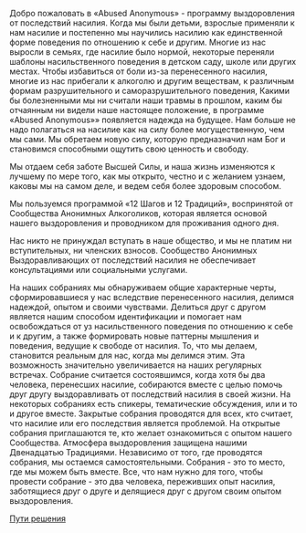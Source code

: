 Добро пожаловать в «Abused Anonymous» - программу выздоровления от последствий насилия. Когда мы были детьми, взрослые применяли к нам насилие и постепенно мы научились насилию как единственной форме поведения по отношению к себе и другим. Многие из нас выросли в семьях, где насилие было нормой, некоторые переняли шаблоны насильственного поведения в детском саду, школе или других местах. Чтобы избавиться от боли из-за перенесенного насилия, многие из нас прибегали к алкоголю и другим веществам, к различным формам разрушительного и саморазрушительного поведения, Какими бы болезненными мы ни считали наши травмы в прошлом, каким бы отчаянным ни видели наше настоящее положение, в программе «Abused Anonymous»» появляется надежда на будущее. Нам больше не надо полагаться на насилие как на силу более могущественную, чем мы сами. Мы обретаем новую силу, которую предназначил нам Бог и становимся способными ощутить свою ценность и свободу.

Мы отдаем себя заботе Высшей Силы, и наша жизнь изменяются к лучшему по мере того, как мы открыто, честно и с желанием узнаем, каковы мы на самом деле, и ведем себя более здоровым способом.

Мы пользуемся программой «12 Шагов и 12 Традиций», воспринятой от Сообщества Анонимных Алкоголиков, которая является основой нашего выздоровления и проводником для проживания одного дня.

Нас никто не принуждал вступать в наше общество, и мы не платим ни вступительных, ни членских взносов. Сообщество Анонимных Выздоравливающих от последствий насилия не обеспечивает консультациями или социальными услугами.

На наших собраниях мы обнаруживаем общие характерные черты, сформировавшиеся у нас вследствие перенесенного насилия, делимся надеждой, опытом и своими чувствами. Делиться друг с другом является нашим способом идентификации и помогает нам освобождаться от уз насильственного поведения по отношению к себе и к другим, а также формировать новые паттерны мышления и поведения, ведущие к свободе от насилия. То, что мы делаем, становится реальным для нас, когда мы делимся этим. Эта возможность значительно увеличивается на наших регулярных встречах. Собрание считается состоявшимся, когда хотя бы два человека, перенесших насилие, собираются вместе с целью помочь друг другу выздоравливать от последствий насилия в своей жизни. На некоторых собраниях есть спикеры, тематические обсуждения, или и то и другое вместе. Закрытые собрания проводятся для всех, кто считает, что насилие или его последствия является проблемой. На открытые собрания приглашаются те, кто желает ознакомиться с опытом нашего Сообщества. Атмосфера выздоровления защищена нашими Двенадцатью Традициями. Независимо от того, где проводятся собрания, мы остаемся самостоятельными. Собрания - это то место, где мы можем быть вместе. Все, что нам нужно для того, чтобы провести собрание - это два человека, переживших опыт насилия, заботящиеся друг о друге и делящиеся друг с другом своим опытом выздоровления.

[Пути решения](/solutions/ada)